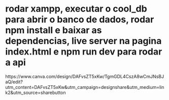 <h1>rodar xampp, executar o cool_db para abrir o banco de dados, rodar npm install e baixar as dependencias, live server na pagina index.html e npm run dev para rodar a api</h1>
<p>https://www.canva.com/design/DAFvsZT5xKw/TgmGDL4CszA8wCmJNsBJaQ/edit?utm_content=DAFvsZT5xKw&utm_campaign=designshare&utm_medium=link2&utm_source=sharebutton</p>
